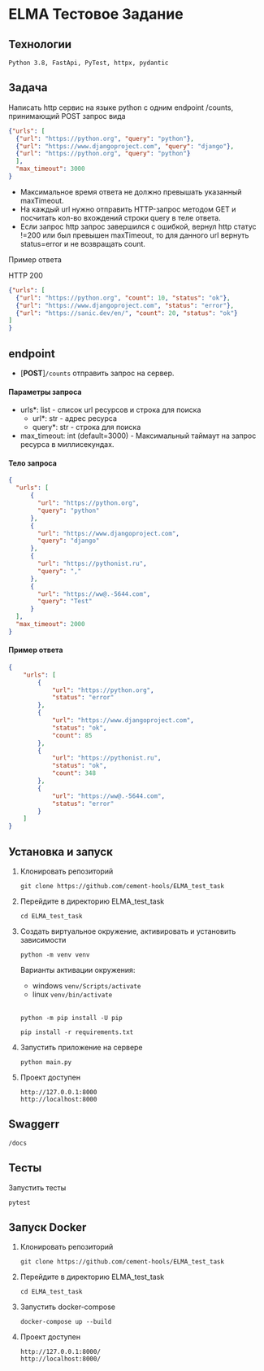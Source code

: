 # ELMA Тестовое Задание

## Технологии
    Python 3.8, FastApi, PyTest, httpx, pydantic

## Задача

Написать http сервис на языке python с одним endpoint /counts, принимающий POST запрос вида 

```json
{"urls": [
  {"url": "https://python.org", "query": "python"},    
  {"url": "https://www.djangoproject.com", "query": "django"},
  {"url": "https://python.org", "query": "python"} 
  ],  
  "max_timeout": 3000
} 
``` 
- Максимальное время ответа не должно превышать указанный maxTimeout.  
- На каждый url нужно отправить HTTP-запрос методом GET и посчитать кол-во вхождений строки query в теле ответа.
- Если запрос http запрос завершился с ошибкой, вернул http статус !=200 или был превышен maxTimeout, 
то для данного url вернуть status=error и не возвращать count.  

Пример ответа 

HTTP 200 
```json
{"urls": [
  {"url": "https://python.org", "count": 10, "status": "ok"},
  {"url": "https://www.djangoproject.com", "status": "error"},
  {"url": "https://sanic.dev/en/", "count": 20, "status": "ok"}
]
}  
```

## endpoint
- [**POST**]```/counts``` отправить запрос на сервер.  

#### Параметры запроса
- urls*: list - список url ресурсов и строка для поиска
    - url*: str - адрес ресурса
    - query*: str - строка для поиска
- max_timeout: int (default=3000) - Максимальный таймаут на запрос ресурса в миллисекундах.
#### Тело запроса
```json
{
  "urls": [
      {
        "url": "https://python.org", 
        "query": "python"
      },    
      {
        "url": "https://www.djangoproject.com", 
        "query": "django"
      },
      {
        "url": "https://pythonist.ru",
        "query": ","
      },
      {
        "url": "https://ww@.-5644.com", 
        "query": "Test"
      } 
  ],  
  "max_timeout": 2000
} 
``` 
#### Пример ответа
```json
{
    "urls": [
        {
            "url": "https://python.org",
            "status": "error"
        },
        {
            "url": "https://www.djangoproject.com",
            "status": "ok",
            "count": 85
        },
        {
            "url": "https://pythonist.ru",
            "status": "ok",
            "count": 348
        },
        {
            "url": "https://ww@.-5644.com",
            "status": "error"
        }
    ]
}
```

## Установка и запуск

1. Клонировать репозиторий
    ```
    git clone https://github.com/cement-hools/ELMA_test_task
    ```
2. Перейдите в директорию ELMA_test_task
    ```
   cd ELMA_test_task
    ```
3. Создать виртуальное окружение, активировать и установить зависимости
    ``` 
   python -m venv venv
    ```
   Варианты активации окружения:
   - windows ``` venv/Scripts/activate ```
   - linux ``` venv/bin/activate ```
     <br><br>
   ```
   python -m pip install -U pip
   ```
   ```
   pip install -r requirements.txt
   ```

4. Запустить приложение на сервере
   ```
   python main.py
   ```
5. Проект доступен 
   ```
   http://127.0.0.1:8000
   http://localhost:8000
   ```

## Swaggerr
```
/docs
```

## Тесты
Запустить тесты
```
pytest
```

## Запуск Docker

1. Клонировать репозиторий
    ```
    git clone https://github.com/cement-hools/ELMA_test_task
    ```
2. Перейдите в директорию ELMA_test_task
    ```
   cd ELMA_test_task
    ```
3. Запустить docker-compose
    ```
    docker-compose up --build
    ```
4. Проект доступен 
   ```
   http://127.0.0.1:8000/
   http://localhost:8000/
   ```
